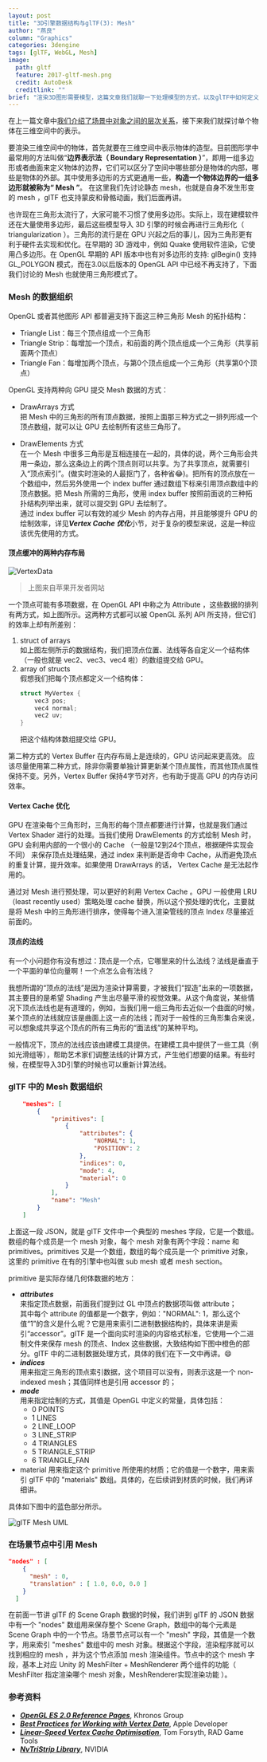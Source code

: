 ```yaml
---
layout: post
title: "3D引擎数据结构与glTF(3): Mesh"
author: "燕良"
column: "Graphics"
categories: 3dengine
tags: [glTF, WebGL, Mesh]
image:
  path: gltf
  feature: 2017-gltf-mesh.png
  credit: AutoDesk
  creditlink: ""
brief: "渲染3D图形需要模型，这篇文章我们就聊一下处理模型的方式，以及glTF中如何定义Mesh数据的。"
---
```


在上一篇文章中[我们介绍了场景中对象之间的层次关系](./gltf-scene.html)，接下来我们就探讨单个物体在三维空间中的表示。

要渲染三维空间中的物体，首先就要在三维空间中表示物体的造型。目前图形学中最常用的方法叫做“**边界表示法（ Boundary Representation ）**”，即用一组多边形或者曲面来定义物体的边界，它们可以区分了空间中哪些部分是物体的内部，哪些是物体的外部。其中使用多边形的方式更通用一些，**构造一个物体边界的一组多边形就被称为“ Mesh ”**。 在这里我们先讨论静态 mesh，也就是自身不发生形变的 mesh ，glTF 也支持蒙皮和骨骼动画，我们后面再讲。

也许现在三角形太流行了，大家可能不习惯了使用多边形。实际上，现在建模软件还在大量使用多边形，最后这些模型导入 3D 引擎的时候会再进行三角形化（ triangularization ）。三角形的流行是在 GPU 兴起之后的事儿，因为三角形更有利于硬件去实现和优化。在早期的 3D 游戏中，例如 Quake 使用软件渲染，它使用凸多边形。在 OpenGL 早期的 API 版本中也有对多边形的支持: glBegin() 支持 GL_POLYGON 模式，而在3.0以后版本的 OpenGL API 中已经不再支持了，下面我们讨论的 Mesh 也就使用三角形模式了。

### Mesh 的数据组织

OpenGL 或者其他图形 API 都普遍支持下面这三种三角形 Mesh 的拓扑结构：

* Triangle List：每三个顶点组成一个三角形
* Triangle Strip：每增加一个顶点，和前面的两个顶点组成一个三角形（共享前面两个顶点）
* Triangle Fan：每增加两个顶点，与第0个顶点组成一个三角形（共享第0个顶点）

OpenGL 支持两种向 GPU 提交 Mesh 数据的方式：

* DrawArrays 方式    
    把 Mesh 中的三角形的所有顶点数据，按照上面那三种方式之一排列形成一个顶点数组，就可以让 GPU 去绘制所有这些三角形了。

* DrawElements 方式   
    在一个 Mesh 中很多三角形是互相连接在一起的，具体的说，两个三角形会共用一条边，那么这条边上的两个顶点则可以共享。为了共享顶点，就需要引入“顶点索引”。(做实时渲染的人最抠门了，各种省:joy:)。把所有的顶点放在一个数组中，然后另外使用一个 index buffer 通过数组下标来引用顶点数组中的顶点数据。把 Mesh 所需的三角形，使用 index buffer 按照前面说的三种拓扑结构列举出来，就可以提交到 GPU 去绘制了。    
    通过 index buffer 可以有效的减少 Mesh 的内存占用，并且能够提升 GPU 的绘制效率，详见***Vertex Cache 优化***小节，对于复杂的模型来说，这是一种应该优先使用的方式。

#### 顶点缓冲的两种内存布局

![VertexData](/assets/img/gltf/interleaved_vertex_data_2_2x.png)  
> 上图来自苹果开发者网站  

一个顶点可能有多项数据，在 OpenGL API 中称之为 Attribute ，这些数据的排列有两方式，如上图所示。这两种方式都可以被 OpenGL 系列 API 所支持，但它们的效率上却有所差别：
1. struct of arrays    
    如上图左侧所示的数据结构，我们把顶点位置、法线等各自定义一个结构体（一般也就是 vec2、vec3、vec4 啦）的数组提交给 GPU。
2. array of structs    
    假想我们把每个顶点都定义一个结构体：
    ``` cpp
    struct MyVertex {
        vec3 pos;
        vec4 normal;
        vec2 uv;
    }
    ```
    把这个结构体数组提交给 GPU。 

第二种方式的 Vertex Buffer 在内存布局上是连续的，GPU 访问起来更高效。 应该尽量使用第二种方式，除非你需要单独计算更新某个顶点属性，而其他顶点属性保持不变。另外，Vertex Buffer 保持4字节对齐，也有助于提高 GPU 的内存访问效率。


#### Vertex Cache 优化

GPU 在渲染每个三角形时，三角形的每个顶点都要进行计算，也就是我们通过 Vertex Shader 进行的处理。当我们使用 DrawElements 的方式绘制 Mesh 时，GPU 会利用内部的一个很小的 Cache （一般是12到24个顶点，根据硬件实现会不同） 来保存顶点处理结果，通过 index 来判断是否命中 Cache，从而避免顶点的重复计算，提升效率。如果使用 DrawArrays 的话， Vertex Cache 是无法起作用的。  

通过对 Mesh 进行预处理，可以更好的利用 Vertex Cache 。GPU 一般使用 LRU（least recently used）策略处理 cache 替换，所以这个预处理的优化，主要就是将 Mesh 中的三角形进行排序，使得每个进入渲染管线的顶点 Index 尽量接近前面的。

#### 顶点的法线

有一个小问题你有没有想过：顶点是一个点，它哪里来的什么法线？法线是垂直于一个平面的单位向量啊！一个点怎么会有法线？  

我想所谓的“顶点的法线”是因为渲染计算需要，才被我们“捏造”出来的一项数据，其主要目的是希望 Shading 产生出尽量平滑的视觉效果。从这个角度说，某些情况下顶点法线也是有道理的，例如，当我们用一组三角形去近似一个曲面的时候，某个顶点的法线就应该是曲面上这一点的法线；而对于一般性的三角形集合来说，可以想象成共享这个顶点的所有三角形的“面法线”的某种平均。  

一般情况下，顶点的法线应该由建模工具提供。在建模工具中提供了一些工具（例如光滑组等），帮助艺术家们调整法线的计算方式，产生他们想要的结果。有些时候，在模型导入3D引擎的时候也可以重新计算法线。

### glTF 中的 Mesh 数据组织

``` json
    "meshes": [
        {
            "primitives": [
                {
                    "attributes": {
                        "NORMAL": 1,
                        "POSITION": 2
                    },
                    "indices": 0,
                    "mode": 4,
                    "material": 0
                }
            ],
            "name": "Mesh"
        }
    ]
```

上面这一段 JSON，就是 glTF 文件中一个典型的 meshes 字段，它是一个数组。数组的每个成员是一个 mesh 对象，每个 mesh 对象有两个字段：name 和 primitives。primitives 又是一个数组，数组的每个成员是一个 primitive 对象，这里的 primitive 在有的引擎中也叫做 sub mesh 或者 mesh section。  

primitive 是实际存储几何体数据的地方：
* ***attributes***   
    来指定顶点数据，前面我们提到过 GL 中顶点的数据项叫做 attribute；  
    其中每个 attribute 的值都是一个数字，例如："NORMAL": 1，那么这个值“1”的含义是什么呢？它是用来索引二进制数据结构的，具体来讲是索引“accessor”。glTF 是一个面向实时渲染的内容格式标准，它使用一个二进制文件来保存 mesh 的顶点、Index 这些数据，大致结构如下图中橙色的部分。glTF 中的二进制数据处理方式，具体的我们在下一文中再讲。:smile:
* ***indices***   
    用来指定三角形的顶点索引数据，这个项目可以没有，则表示这是一个 non-indexed mesh；其值同样也是引用 accessor 的；
* ***mode***  
    用来指定绘制的方式，其值是 OpenGL 中定义的常量，具体包括：
    * 0 POINTS
    * 1 LINES
    * 2 LINE_LOOP
    * 3 LINE_STRIP
    * 4 TRIANGLES
    * 5 TRIANGLE_STRIP
    * 6 TRIANGLE_FAN
* material 用来指定这个 primitive 所使用的材质；它的值是一个数字，用来索引 glTF 中的 "materials" 数组。具体的，在后续讲到材质的时候，我们再详细讲。

具体如下图中的蓝色部分所示。

![glTF Mesh UML](/assets/img/gltf/2017-gltf-mesh-uml.svg)  


### 在场景节点中引用 Mesh

``` json
"nodes" : [
    {
      "mesh" : 0,
      "translation" : [ 1.0, 0.0, 0.0 ]
    }
  ]
```

在前面一节讲 glTF 的 Scene Graph 数据的时候，我们讲到 glTF 的 JSON 数据中有一个 "nodes" 数组用来保存整个 Scene Graph，数组中的每个元素是 Scene Graph 中的一个节点。场景节点可以有一个 "mesh" 字段，其值是一个数字，用来索引 "meshes" 数组中的 mesh 对象。根据这个字段，渲染程序就可以找到相应的 mesh ，并为这个节点添加 mesh 渲染组件。节点中的这个 mesh 字段，基本上对应 Unity 的 MeshFilter + MeshRenderer 两个组件的功能（ MeshFilter 指定渲染哪个 mesh 对象，MeshRenderer实现渲染功能 ）。


### 参考资料
* [***OpenGL ES 2.0 Reference Pages***](https://www.khronos.org/registry/OpenGL-Refpages/es2.0/), Khronos Group
* [***Best Practices for Working with Vertex Data***](https://developer.apple.com/library/content/documentation/3DDrawing/Conceptual/OpenGLES_ProgrammingGuide/TechniquesforWorkingwithVertexData/TechniquesforWorkingwithVertexData.html#//apple_ref/doc/uid/TP40008793-CH107-SW1), Apple Developer
* [***Linear-Speed Vertex Cache Optimisation***](https://tomforsyth1000.github.io/papers/fast_vert_cache_opt.html), Tom Forsyth, RAD Game Tools
* [***NvTriStrip Library***](http://www.nvidia.com/object/nvtristrip_library.html), NVIDIA